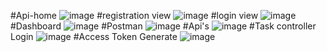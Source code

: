 #Api-home
![image](https://github.com/Sujeet597/laravel-email-verification/assets/75562365/20d38019-c2a2-439e-a6d3-09ff37017db3)
#registration view
![image](https://github.com/Sujeet597/laravel-email-verification/assets/75562365/b8c20471-ab1f-4db3-acc8-723d6e046393)
#login view
![image](https://github.com/Sujeet597/laravel-email-verification/assets/75562365/1ae4d6a9-f85a-43fb-ad41-b1910fc6ac98)
#Dashboard
![image](https://github.com/Sujeet597/laravel-email-verification/assets/75562365/ee87ba46-a247-429f-9158-0972f012ba77)
#Postman
![image](https://github.com/Sujeet597/laravel-email-verification/assets/75562365/ee152a15-630e-4000-a3dc-e05b8bd4db27)
#Api's
![image](https://github.com/Sujeet597/laravel-email-verification/assets/75562365/30c969c5-2b2c-4754-ae56-eabdf2908ab2)
#Task controller Login
![image](https://github.com/Sujeet597/laravel-email-verification/assets/75562365/5184b109-a236-4c5a-be3b-d0ca32eec9f2)
#Access Token Generate 
![image](https://github.com/Sujeet597/laravel-email-verification/assets/75562365/914f24e1-eea7-41d2-afa1-7a2c9b49bfff)




